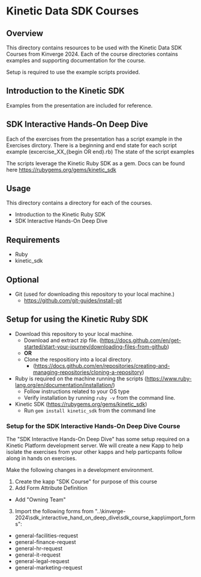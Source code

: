 # Kinetic Data SDK Courses
## Overview 
This directory contains resources to be used with the Kinetic Data SDK Courses from Kinverge 2024. Each of the course directories contains examples and supporting documentation for the course.

Setup is required to use the example scripts provided.

## Introduction to the Kinetic SDK

Examples from the presentation are included for reference.

## SDK Interactive Hands-On Deep Dive

Each of the exercises from the presentation has a script example in the Exercises dirctory. There is a beginning and end state for each script example (excercise_XX_{begin OR end}.rb) The state of the script examples

The scripts leverage the Kinetic Ruby SDK as a gem. Docs can be found here https://rubygems.org/gems/kinetic_sdk

## Usage
This directory contains a directory for each of the courses.
- Introduction to the Kinetic Ruby SDK
- SDK Interactive Hands-On Deep Dive

## Requirements
- Ruby
- kinetic_sdk

## Optional
- Git (used for downloading this repository to your local machine.)
    - https://github.com/git-guides/install-git

## Setup for using the Kinetic Ruby SDK
- Download this repository to your local machine. 
    - Download and extract zip file. (https://docs.github.com/en/get-started/start-your-journey/downloading-files-from-github)
    - **OR**
    - Clone the respositiory into a local directory. 
      - (https://docs.github.com/en/repositories/creating-and-managing-repositories/cloning-a-repository)
- Ruby is required on the machine running the scripts (https://www.ruby-lang.org/en/documentation/installation/)
    - Follow instructions related to your OS type
    - Verify installation by running ```ruby -v``` from the command line.
- Kinetic SDK (https://rubygems.org/gems/kinetic_sdk)
    - Run ```gem install kinetic_sdk``` from the command line

### Setup for the SDK Interactive Hands-On Deep Dive Course
The "SDK Interactive Hands-On Deep Dive" has some setup required on a Kinetic Platform development server. We will create a new Kapp to help isolate the exercises from your other kapps and help particpants follow along in hands on exercises. 

Make the following changes in a development environment.
1. Create the kapp "SDK Course" for purpose of this course
2. Add Form Attribute Definition 
- Add "Owning Team"
3. Import the following forms from "..\kinverge-2024\sdk_interactive_hand_on_deep_dive\sdk_course_kapp\import_forms":
- general-facilities-request
- general-finance-request
- general-hr-request
- general-it-request
- general-legal-request
- general-marketing-request    
